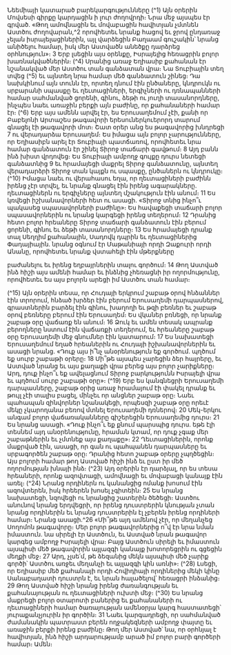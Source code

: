 
Նեեմիայի կատարած բարեկարգությունները
(^1) Այն օրերին Մովսեսի գիրքը կարդացին ի լուր ժողովրդի։ Նրա մեջ այսպես էր գրված. «Թող ամովնացին եւ
մովաբացին հավիտյան չմտնեն Աստծու ժողովարան,^2 որովհետեւ նրանք հացով եւ ջրով ընդառաջ չելան
իսրայելացիներին, այլ վարձեցին Բաղաամ գուշակին՝ նրանց անիծելու համար, իսկ մեր Աստվածն անեծքը դարձրեց
օրհնություն»։ 3 Երբ լսեցին այս օրենքը, Իսրայելից հեռացրին բոլոր խառնակվածներին։
(^4) Սրանից առաջ Եղիասիբ քահանան էր նշանակված մեր Աստծու տան գանձատան վրա։ Նա Տուբիային տեղ տվեց
(^5) եւ այնտեղ նրա համար մեծ գանձատուն շինեց։ Դա նախկինում այն տունն էր, որտեղ դնում էին ընծաները, կնդրուկն
ու սրբարանի սպասքը եւ ղեւտացիների, երգիչների ու դռնապանների համար սահմանված ցորենի, գինու, ձեթի ու յուղի
տասանորդները, ինչպես նաեւ առաջին բերքի այն բաժինը, որ քահանաների համար էր։
(^6) Երբ այս ամենն արվել էր, ես Երուսաղեմում չէի, քանի որ Բաբելոնի Արտաշես թագավորի երեսուներկուերորդ
տարում գնացել էի թագավորի մոտ։ Շատ օրեր անց ես թագավորից խնդրեցի 7 ու վերադարձա Երուսաղեմ։ Ես իմացա
այն բոլոր չարությունները, որ Եղիասիբն արել էր Տուբիայի պատճառով, որովհետեւ նրա համար գանձատուն էր շինել
Տիրոջ տաճարի գավթում։ 8 Այդ բանն ինձ խիստ վրդովեց։ Ես Տուբիայի ամբողջ գույքը դուրս նետեցի գանձատնից 9 եւ
հրամայեցի մաքրել Տիրոջ գանձատունը, այնտեղ վերադարձրի Տիրոջ տան կայքն ու սպասքը, ընծաներն ու կնդրուկը։
(^10) Իմացա նաեւ ու վերահասու եղա, որ ղեւտացիների բաժինն իրենց չէր տրվել, եւ նրանք գնացել էին իրենց
ագարակները. ղեւտացիներն ու երգիչները այնտեղ մշակություն էին անում։ 11 Ես կռվեցի իշխանավորների հետ ու
ասացի. «Տիրոջ տնից ինչո՞ւ պակասեց սպասավորների բաժինը»։ Ես հավաքեցի տաճարի բոլոր սպասավորներին ու
նրանց կարգեցի իրենց տեղերում։ 12 Դրանից հետո բոլոր հրեաները Տիրոջ տաճարի գանձատուն էին բերում ցորենի,
գինու եւ ձեթի տասանորդները։ 13 Ես հրամայեցի դրանք տալ Սեղղիմ քահանային, Սադովկ դպրին եւ ղեւտացիներից
Փադայիային. նրանց օգնում էր Մաթանիայի որդի Զաքուրի որդի Անանը, որովհետեւ նրանք վստահելի էին մթերքները


բաժանելու եւ իրենց եղբայրներին տալու գործում։ 14 Թող Աստված ինձ հիշի այս ամենի համար եւ ինձնից չհեռացնի իր
ողորմությունը, որովհետեւ ես այս բոլորն արեցի իմ Աստծու տան համար։

(^15) Այն օրերին տեսա, որ Հուդայի երկրում շաբաթ օրով հնձաններ էին տրորում, հնձած խրձեր էին բերում
Երուսաղեմի դարպասներով, գրաստներին բարձել էին գինու, խաղողի եւ թզի բեռներ եւ շաբաթ օրով բեռները բերում
էին Երուսաղեմ։ Ես վկաներ բռնեցի, որ նրանք շաբաթ օրը վաճառք են անում։ 16 Ձուկ եւ ամեն տեսակ ապրանք
բերողները նստում էին վաճառքի տեղերում, եւ հրեաները շաբաթ օրը Երուսաղեմի մեջ գնումներ էին կատարում։ 17 Ես
նախատեցի Երուսաղեմում եղած հրեաներին ու Հուդայի իշխանավորներին եւ ասացի նրանց. «Դուք այս ի՞նչ
անօրենություն եք գործում. պղծում եք սուրբ շաբաթի օրերը։ 18 Մի՞թե այսպես չարեցին ձեր հայրերը, եւ Աստված նրանց
եւ այս քաղաքի վրա բերեց այս բոլոր չարիքները։ Արդ, դուք ինչո՞ւ եք ավելացնում Տիրոջ բարկությունն Իսրայելի վրա եւ
պղծում սուրբ շաբաթի օրը»։
(^19) Երբ ես կանգնեցրի Երուսաղեմի դարպասները, շաբաթ օրից առաջ հրամայում էի փակել դրանք եւ թույլ չէի տալիս
բացել, մինչեւ որ անցներ շաբաթ օրը։ Նաեւ պահապան զինվորներ նշանակեցի, որպեսզի շաբաթ օրը որեւէ մեկը
չկարողանա բեռով մտնել Երուսաղեմի դռներով։ 20 Մեկ-երկու անգամ բոլոր վաճառականները գիշերեցին Երուսաղեմից
դուրս։ 21 Ես նրանց ասացի. «Դուք ինչո՞ւ եք քնում պարսպից դուրս. եթե էլի տեսնեմ այդ անօրենությունը, հրաման
կտամ, որ դուք չգաք մեր շաբաթներին եւ չմտնեք այս քաղաքը»։ 22 Ղեւտացիներին, որոնք մաքրված էին, ասացի, որ գան
ու պահպանեն դարպասները եւ սրբագործեն շաբաթ օրը։ Դրանից հետո շաբաթ օրերը չպղծեցին։ Այս բոլորի համար
թող Աստված հիշի ինձ եւ ըստ իր մեծ ողորմության խնայի ինձ։
(^23) Այդ օրերին էր դարձյալ, որ ես տեսա հրեաների, որոնք ազովտացի, ամովնացի եւ մովաբացի կանայք էին առել։
(^24) Նրանց որդիներն ու կանանցից ոմանք խոսում էին ազովտերեն, իսկ հրեերեն խոսել չգիտեին։ 25 Ես նրանց նախատեցի,
նզովեցի ու նրանցից շատերին ծեծեցի։ Աստծու անունով նրանց երդվեցրի, որ իրենց դուստրերին կնության չտան
նրանց որդիներին եւ նրանց դուստրերին էլ չբերեն իրենց որդիների համար։ Նրանց ասացի.^26 «Մի՞թե այդ ամենով չէր,
որ մեղանչեց Սողոմոն թագավորը։ Մեր բոլոր թագավորներից ո՞վ էր նրա նման իմաստուն. նա սիրելի էր Աստծուն, եւ
Աստված նրան թագավոր կարգեց ամբողջ Իսրայելի վրա։ Բայց Աստծուն սիրելի եւ իմաստուն այսպիսի մեծ թագավորին
այլազգի կանայք խոտորեցրին ու գցեցին մեղքի մեջ։ 27 Արդ, չլսե՛մ, թե ձեզանից մեկն այսպիսի մեծ չարիք գործի՝ Աստծու
առջեւ մեղանչի եւ այլազգի կին առնի»։
(^28) Լսեցի, որ Եղիասիբ մեծ քահանայի որդի Հովիդիայի որդիներից մեկի կինը Սանաբաղատի դուստրն է, եւ նրան
հալածելով՝ հեռացրի ինձանից։ 29 Թող Աստված հիշի նրանց իրենց ժառանգության եւ քահանայության ու ղեւտացիների
ուխտի մեջ։
(^30) Ես նրանց մաքրեցի բոլոր օտարոտի բաներից եւ քահանաների ու ղեւտացիների համար ծառայության ամենօրյա
կարգ հաստատեցի՝ յուրաքանչյուրին իր գործին։ 31 Նաեւ կարգադրեցի, որ սահմանված ժամանակին պատրաստ բերեն
ողջակեզների ամբողջ փայտը եւ առաջին բերքի իրենց բաժինը։
Թող մեր Աստված՝ նա, որ օրհնյալ է հավիտյան, ինձ հիշի արդարությամբ արած իմ բոլոր բարի գործերի համար։
Ամեն։

